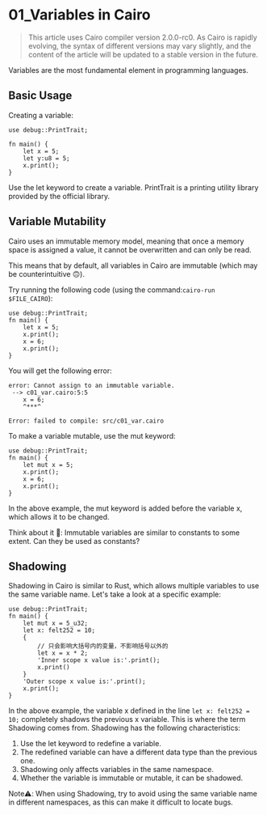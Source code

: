 ﻿# 01_Variables in Cairo

> This article uses Cairo compiler version 2.0.0-rc0. As Cairo is rapidly evolving, the syntax of different versions may vary slightly, and the content of the article will be updated to a stable version in the future.

Variables are the most fundamental element in programming languages.

## Basic Usage

Creating a variable:

```
use debug::PrintTrait;

fn main() {
    let x = 5;
    let y:u8 = 5;
    x.print();
}
```

Use the let keyword to create a variable. PrintTrait is a printing utility library provided by the official library.

## Variable Mutability

Cairo uses an immutable memory model, meaning that once a memory space is assigned a value, it cannot be overwritten and can only be read.

This means that by default, all variables in Cairo are immutable (which may be counterintuitive 🙃️).

Try running the following code (using the command:`cairo-run $FILE_CAIRO`):

```
use debug::PrintTrait;
fn main() {
    let x = 5;
    x.print();
    x = 6;
    x.print();
}
```

You will get the following error:

```
error: Cannot assign to an immutable variable.
 --> c01_var.cairo:5:5
    x = 6;
    ^***^

Error: failed to compile: src/c01_var.cairo
```

To make a variable mutable, use the mut keyword:

```
use debug::PrintTrait;
fn main() {
    let mut x = 5;
    x.print();
    x = 6;
    x.print();
}
```

In the above example, the mut keyword is added before the variable x, which allows it to be changed.

Think about it 🤔: Immutable variables are similar to constants to some extent. Can they be used as constants?

## Shadowing

Shadowing in Cairo is similar to Rust, which allows multiple variables to use the same variable name. Let's take a look at a specific example:

```
use debug::PrintTrait;
fn main() {
    let mut x = 5_u32;
    let x: felt252 = 10;
    {
	    // 只会影响大括号内的变量，不影响括号以外的
        let x = x * 2;
        'Inner scope x value is:'.print();
        x.print()
    }
    'Outer scope x value is:'.print();
    x.print();
}
```

In the above example, the variable x defined in the line `let x: felt252 = 10;` completely shadows the previous x variable. This is where the term Shadowing comes from. Shadowing has the following characteristics:

1. Use the let keyword to redefine a variable.
2. The redefined variable can have a different data type than the previous one.
3. Shadowing only affects variables in the same namespace.
4. Whether the variable is immutable or mutable, it can be shadowed.

Note⚠️: When using Shadowing, try to avoid using the same variable name in different namespaces, as this can make it difficult to locate bugs.
